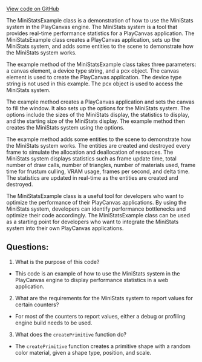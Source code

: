 [View code on GitHub](https://github.com/playcanvas/engine/examples/src/examples/misc/mini-stats.tsx)

The MiniStatsExample class is a demonstration of how to use the MiniStats system in the PlayCanvas engine. The MiniStats system is a tool that provides real-time performance statistics for a PlayCanvas application. The MiniStatsExample class creates a PlayCanvas application, sets up the MiniStats system, and adds some entities to the scene to demonstrate how the MiniStats system works.

The example method of the MiniStatsExample class takes three parameters: a canvas element, a device type string, and a pcx object. The canvas element is used to create the PlayCanvas application. The device type string is not used in this example. The pcx object is used to access the MiniStats system.

The example method creates a PlayCanvas application and sets the canvas to fill the window. It also sets up the options for the MiniStats system. The options include the sizes of the MiniStats display, the statistics to display, and the starting size of the MiniStats display. The example method then creates the MiniStats system using the options.

The example method adds some entities to the scene to demonstrate how the MiniStats system works. The entities are created and destroyed every frame to simulate the allocation and deallocation of resources. The MiniStats system displays statistics such as frame update time, total number of draw calls, number of triangles, number of materials used, frame time for frustum culling, VRAM usage, frames per second, and delta time. The statistics are updated in real-time as the entities are created and destroyed.

The MiniStatsExample class is a useful tool for developers who want to optimize the performance of their PlayCanvas applications. By using the MiniStats system, developers can identify performance bottlenecks and optimize their code accordingly. The MiniStatsExample class can be used as a starting point for developers who want to integrate the MiniStats system into their own PlayCanvas applications.
## Questions: 
 1. What is the purpose of this code?
- This code is an example of how to use the MiniStats system in the PlayCanvas engine to display performance statistics in a web application.

2. What are the requirements for the MiniStats system to report values for certain counters?
- For most of the counters to report values, either a debug or profiling engine build needs to be used.

3. What does the `createPrimitive` function do?
- The `createPrimitive` function creates a primitive shape with a random color material, given a shape type, position, and scale.